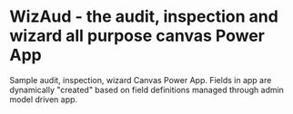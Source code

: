 # WizAud - the audit, inspection and wizard all purpose canvas Power App
Sample audit, inspection, wizard Canvas Power App. Fields in app are dynamically "created" based on field definitions managed through admin model driven app.
